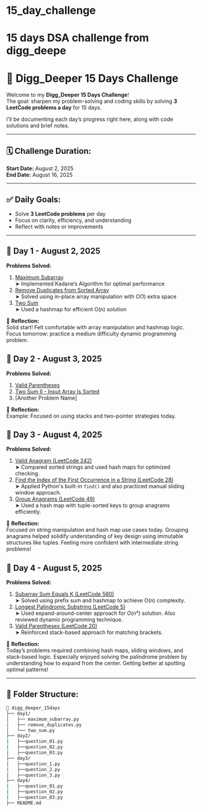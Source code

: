 
# 15_day_challenge
15 days DSA challenge from digg_deepe
=======
# 🚀 Digg_Deeper 15 Days Challenge

Welcome to my **Digg_Deeper 15 Days Challenge**!  
The goal: sharpen my problem-solving and coding skills by solving **3 LeetCode problems a day** for 15 days.

I'll be documenting each day’s progress right here, along with code solutions and brief notes.

---

## 🗓️ Challenge Duration:
**Start Date:** August 2, 2025  
**End Date:** August 16, 2025  

---

## ✅ Daily Goals:
- Solve **3 LeetCode problems** per day
- Focus on clarity, efficiency, and understanding
- Reflect with notes or improvements

---

## 📘 Day 1 - August 2, 2025

**Problems Solved:**
1. [Maximum Subarray](https://leetcode.com/problems/maximum-subarray/)  
   ➤ Implemented Kadane’s Algorithm for optimal performance  
2. [Remove Duplicates from Sorted Array](https://leetcode.com/problems/remove-duplicates-from-sorted-array/)  
   ➤ Solved using in-place array manipulation with O(1) extra space  
3. [Two Sum](https://leetcode.com/problems/two-sum/)  
   ➤ Used a hashmap for efficient O(n) solution


🧠 **Reflection:**  
Solid start! Felt comfortable with array manipulation and hashmap logic. Focus tomorrow: practice a medium difficulty dynamic programming problem.

## 📘 Day 2 - August 3, 2025

**Problems Solved:**
1. [Valid Parentheses](https://leetcode.com/problems/valid-parentheses/)  
2. [Two Sum II - Input Array Is Sorted](https://leetcode.com/problems/two-sum-ii-input-array-is-sorted/)  
3. [Another Problem Name]  

🧠 **Reflection:**  
Example: Focused on using stacks and two-pointer strategies today.


## 📘 Day 3 - August 4, 2025

**Problems Solved:**
1. [Valid Anagram (LeetCode 242)](https://leetcode.com/problems/valid-anagram/)  
   ➤ Compared sorted strings and used hash maps for optimized checking.  
2. [Find the Index of the First Occurrence in a String (LeetCode 28)](https://leetcode.com/problems/find-the-index-of-the-first-occurrence-in-a-string/)  
   ➤ Applied Python's built-in `find()` and also practiced manual sliding window approach.  
3. [Group Anagrams (LeetCode 49)](https://leetcode.com/problems/group-anagrams/)  
   ➤ Used a hash map with tuple-sorted keys to group anagrams efficiently.

🧠 **Reflection:**  
Focused on string manipulation and hash map use cases today. Grouping anagrams helped solidify understanding of key design using immutable structures like tuples. Feeling more confident with intermediate string problems!

## 📘 Day 4 - August 5, 2025

**Problems Solved:**
1. [Subarray Sum Equals K (LeetCode 560)](https://leetcode.com/problems/subarray-sum-equals-k/)  
   ➤ Solved using prefix sum and hashmap to achieve O(n) complexity.  
2. [Longest Palindromic Substring (LeetCode 5)](https://leetcode.com/problems/longest-palindromic-substring/)  
   ➤ Used expand-around-center approach for O(n²) solution. Also reviewed dynamic programming technique.  
3. [Valid Parentheses (LeetCode 20)](https://leetcode.com/problems/valid-parentheses/)  
   ➤ Reinforced stack-based approach for matching brackets.

🧠 **Reflection:**  
Today’s problems required combining hash maps, sliding windows, and stack-based logic. Especially enjoyed solving the palindrome problem by understanding how to expand from the center. Getting better at spotting optimal patterns!



---

## 📂 Folder Structure:
```bash
📁 digg_deeper_15days
├── day1/
│   ├── maximum_subarray.py
│   ├── remove_duplicates.py
│   └── two_sum.py
├── day2/
|   ├──question_01.py
|   ├──question_02.py
|   ├──question_03.py
├── day3/
|   ├──question_1.py
|   ├──question_2.py
|   ├──question_3.py
├── day4/
|   ├──question_01.py
|   ├──question_02.py
|   ├──question_03.py 
├── README.md
